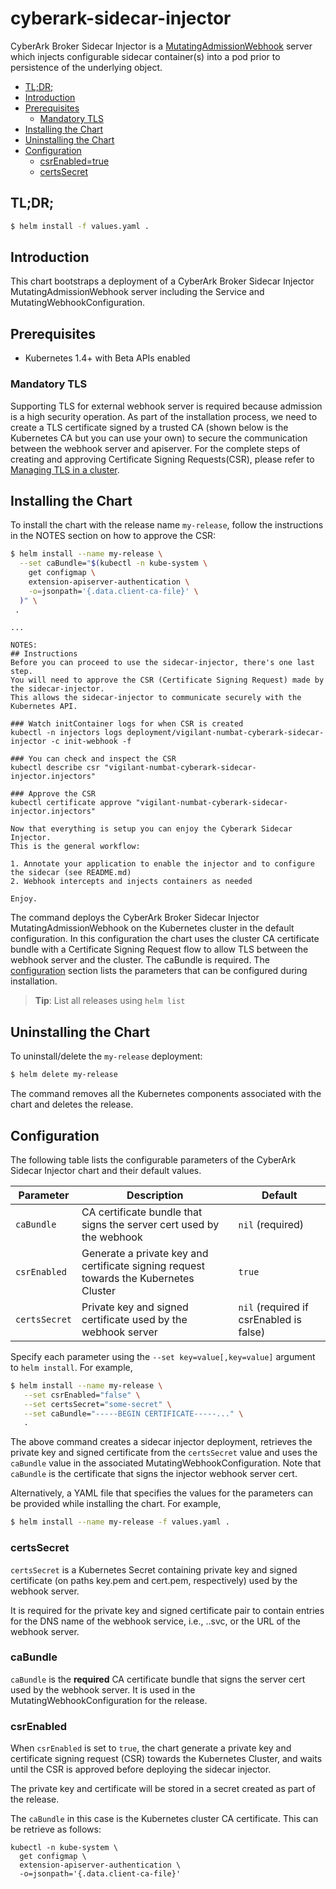 # cyberark-sidecar-injector

CyberArk Broker Sidecar Injector is a [MutatingAdmissionWebhook](https://kubernetes.io/docs/admin/admission-controllers/#mutatingadmissionwebhook-beta-in-19) server which injects configurable sidecar container(s) into a pod prior to persistence of the underlying object.

  * [TL;DR;](#tl-dr-)
  * [Introduction](#introduction)
  * [Prerequisites](#prerequisites)
    + [Mandatory TLS](#mandatory-tls)
  * [Installing the Chart](#installing-the-chart)
  * [Uninstalling the Chart](#uninstalling-the-chart)
  * [Configuration](#configuration)
    + [csrEnabled=true](#csrenabledtrue)
    + [certsSecret](#certssecret)

## TL;DR;

```bash
$ helm install -f values.yaml .
```

## Introduction

This chart bootstraps a deployment of a CyberArk Broker Sidecar Injector MutatingAdmissionWebhook server including the Service and MutatingWebhookConfiguration. 

## Prerequisites

- Kubernetes 1.4+ with Beta APIs enabled

### Mandatory TLS

Supporting TLS for external webhook server is required because admission is a high security operation. As part of the installation process, we need to create a TLS certificate signed by a trusted CA (shown below is the Kubernetes CA but you can use your own) to secure the communication between the webhook server and apiserver. For the complete steps of creating and approving Certificate Signing Requests(CSR), please refer to [Managing TLS in a cluster](https://kubernetes.io/docs/tasks/tls/managing-tls-in-a-cluster/).

## Installing the Chart

To install the chart with the release name `my-release`, follow the instructions in the NOTES section on how to approve the CSR:

```bash
$ helm install --name my-release \
  --set caBundle="$(kubectl -n kube-system \
    get configmap \
    extension-apiserver-authentication \
    -o=jsonpath='{.data.client-ca-file}' \
  )" \
 .
```

```
...

NOTES:
## Instructions
Before you can proceed to use the sidecar-injector, there's one last step.
You will need to approve the CSR (Certificate Signing Request) made by the sidecar-injector.
This allows the sidecar-injector to communicate securely with the Kubernetes API.

### Watch initContainer logs for when CSR is created
kubectl -n injectors logs deployment/vigilant-numbat-cyberark-sidecar-injector -c init-webhook -f

### You can check and inspect the CSR
kubectl describe csr "vigilant-numbat-cyberark-sidecar-injector.injectors"

### Approve the CSR
kubectl certificate approve "vigilant-numbat-cyberark-sidecar-injector.injectors"

Now that everything is setup you can enjoy the Cyberark Sidecar Injector.
This is the general workflow:

1. Annotate your application to enable the injector and to configure the sidecar (see README.md)
2. Webhook intercepts and injects containers as needed

Enjoy.

```

The command deploys the CyberArk Broker Sidecar Injector MutatingAdmissionWebhook on the Kubernetes cluster in the default configuration. In this configuration the chart uses the cluster CA certificate bundle with a Certificate Signing Request flow to allow TLS between the webhook server and the cluster. The caBundle is required. The [configuration](#configuration) section lists the parameters that can be configured during installation.

> **Tip**: List all releases using `helm list`

## Uninstalling the Chart

To uninstall/delete the `my-release` deployment:

```bash
$ helm delete my-release
```

The command removes all the Kubernetes components associated with the chart and deletes the release.

## Configuration

The following table lists the configurable parameters of the CyberArk Sidecar Injector chart and their default values.

| Parameter                     | Description                                     | Default                                                    |
| -----------------------       | ---------------------------------------------   | ---------------------------------------------------------- |
| `caBundle`        | CA certificate bundle that signs the server cert used by the webhook  | `nil` (required)                                           |
| `csrEnabled`       | Generate a private key and certificate signing request towards the Kubernetes Cluster                   | `true`                        |
| `certsSecret`       | Private key and signed certificate used by the webhook server             | `nil` (required if csrEnabled is false)                |

Specify each parameter using the `--set key=value[,key=value]` argument to `helm install`. For example,

```bash
$ helm install --name my-release \
   --set csrEnabled="false" \
   --set certsSecret="some-secret" \
   --set caBundle="-----BEGIN CERTIFICATE-----..." \
   .
```

The above command creates a sidecar injector deployment, retrieves the private key and signed certificate from the `certsSecret` value and uses the `caBundle` value in the associated MutatingWebhookConfiguration. Note that `caBundle` is the certificate that signs the injector webhook server cert.

Alternatively, a YAML file that specifies the values for the parameters can be provided while installing the chart. For example,

```bash
$ helm install --name my-release -f values.yaml .
```

### certsSecret

`certsSecret` is a Kubernetes Secret containing private key and signed certificate (on paths key.pem and cert.pem, respectively)
 used by the webhook server. 

It is required for the private key and signed certificate pair to contain entries for the DNS name of the webhook service, i.e., <service name>.<namespace>.svc, or the URL of the webhook server.

### caBundle

`caBundle` is the **required** CA certificate bundle that signs the server cert used by the webhook server. It is used in the MutatingWebhookConfiguration for the release.

### csrEnabled

When `csrEnabled` is set to `true`, the chart generate a private key and certificate signing request (CSR) towards the Kubernetes Cluster, and waits until the CSR is approved before deploying the sidecar injector. 

The private key and certificate will be stored in a secret created as part of the release.

The `caBundle` in this case is the Kubernetes cluster CA certificate. This can be retrieve as follows:

```
kubectl -n kube-system \
  get configmap \
  extension-apiserver-authentication \
  -o=jsonpath='{.data.client-ca-file}'
```
